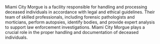 Miami City Morgue is a facility responsible for handling and processing deceased individuals in accordance with legal and ethical guidelines. Their team of skilled professionals, including forensic pathologists and morticians, perform autopsies, identify bodies, and provide expert analysis to support law enforcement investigations. Miami City Morgue plays a crucial role in the proper handling and documentation of deceased individuals.